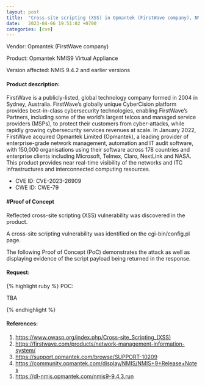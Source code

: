 ```yaml
---
layout: post
title:  "Cross-site scripting (XSS) in Opmantek (FirstWave company), NMIS module before 9.4.3"
date:   2023-04-06 19:51:02 +0700 
categories: [cve]
---
```


Vendor: Opmantek (FirstWave company)

Product: Opmantek NMIS9 Virtual Appliance

Version affected: NMIS 9.4.2 and earlier versions

#### Product description:

FirstWave is a publicly-listed, global technology company formed in 2004 in Sydney, Australia.
FirstWave’s globally unique CyberCision platform provides best-in-class cybersecurity technologies, enabling FirstWave’s Partners, including some of the world’s largest telcos and managed service providers (MSPs), to protect their customers from cyber-attacks, while rapidly growing cybersecurity services revenues at scale.
In January 2022, FirstWave acquired Opmantek Limited (Opmantek), a leading provider of enterprise-grade network management, automation and IT audit software, with 150,000 organisations using their software across 178 countries and enterprise clients including Microsoft, Telmex, Claro, NextLink and NASA.
This product provides near real-time visibility of the networks and ITC infrastructures and interconnected computing resources.

* CVE ID: CVE-2023-26909
* CWE ID: CWE-79

#### #Proof of Concept

Reflected cross-site scripting (XSS) vulnerability was discovered in the product.

A cross-site scripting vulnerability was identified on the cgi-bin/config.pl page.

The following Proof of Concept (PoC) demonstrates the attack as well as displaying evidence of the script payload being returned in the response. 

#### Request:
{% highlight ruby %}
POC:

TBA

{% endhighlight %}

#### References:
1. https://www.owasp.org/index.php/Cross-site_Scripting_(XSS)
2. https://firstwave.com/products/network-management-information-system/
3. https://support.opmantek.com/browse/SUPPORT-10209
4. https://community.opmantek.com/display/NMIS/NMIS+9+Release+Notes
5. https://dl-nmis.opmantek.com/nmis9-9.4.3.run
